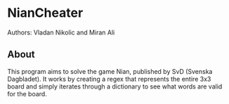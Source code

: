 NianCheater
===========
Authors: Vladan Nikolic and Miran Ali

About
-----
This program aims to solve the game Nian, published by SvD (Svenska Dagbladet).
It works by creating a regex that represents the entire 3x3 board and simply iterates
through a dictionary to see what words are valid for the board.